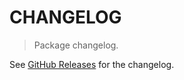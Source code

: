 # CHANGELOG

> Package changelog.

See [GitHub Releases](https://github.com/stdlib-js/utils-function-sequence/releases) for the changelog.